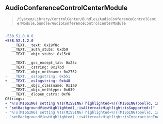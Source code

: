 ## AudioConferenceControlCenterModule

> `/System/Library/ControlCenter/Bundles/AudioConferenceControlCenterModule.bundle/AudioConferenceControlCenterModule`

```diff

-558.51.0.0.0
+558.52.1.2.0
   __TEXT.__text: 0x19f8c
   __TEXT.__auth_stubs: 0xd50
   __TEXT.__objc_stubs: 0x15c0

   __TEXT.__gcc_except_tab: 0x23c
   __TEXT.__cstring: 0x17bd
   __TEXT.__objc_methname: 0x2752
-  __TEXT.__oslogstring: 0xb51
+  __TEXT.__oslogstring: 0xb48
   __TEXT.__objc_classname: 0x1a0
   __TEXT.__objc_methtype: 0x639
   __TEXT.__dlopen_cstrs: 0xf6
CStrings:
+ "%!s(MISSING) setting %!s(MISSING) highlighted=%!{(MISSING)bool}d, isAlternateHighlight=%!{(MISSING)bool}d, isSupported=%!{(MISSING)bool}d"
+ "setBackgroundViewHighlighted(_:isAlternateHighlight:isSupported:)"
- "%!s(MISSING) setting %!s(MISSING) highlighted=%!{(MISSING)bool}d, isAlternateHighlight=%!{(MISSING)bool}d, isInteractionEnabled=%!{(MISSING)bool}d"
- "setBackgroundViewHighlighted(_:isAlternateHighlight:isInteractionEnabled:)"

```
